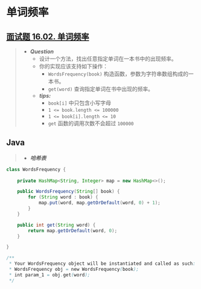 # 单词频率

## [面试题 16.02. 单词频率](https://leetcode.cn/problems/words-frequency-lcci/)

> - ***Question***
>   - 设计一个方法，找出任意指定单词在一本书中的出现频率。
>   - 你的实现应该支持如下操作：
>     - `WordsFrequency(book)` 构造函数，参数为字符串数组构成的一本书。
>     - `get(word)` 查询指定单词在书中出现的频率。
>   - ***tips:***
>     - `book[i]` 中只包含小写字母
>     - `1 <= book.length <= 100000`
>     - `1 <= book[i].length <= 10`
>     - `get` 函数的调用次数不会超过 `100000`

## Java

> - ***哈希表***

```java
class WordsFrequency {
    
    private HashMap<String, Integer> map = new HashMap<>();

    public WordsFrequency(String[] book) {
        for (String word : book) {
            map.put(word, map.getOrDefault(word, 0) + 1);
        }
    }

    public int get(String word) {
        return map.getOrDefault(word, 0);
    }

}

/**
 * Your WordsFrequency object will be instantiated and called as such:
 * WordsFrequency obj = new WordsFrequency(book);
 * int param_1 = obj.get(word);
 */
```
